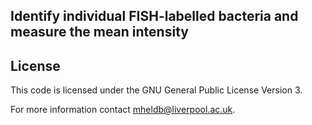 ## Identify individual FISH-labelled bacteria and measure the mean intensity

  
## License
This code is licensed under the GNU General Public License Version 3.

For more information contact mheldb@liverpool.ac.uk.
